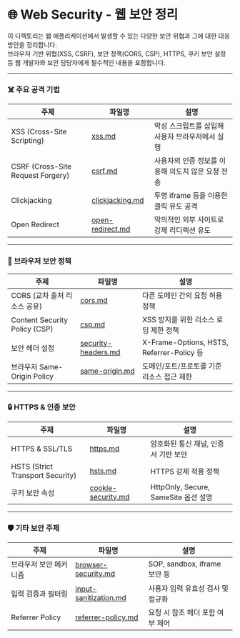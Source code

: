 # 🌐 Web Security - 웹 보안 정리

이 디렉토리는 웹 애플리케이션에서 발생할 수 있는 다양한 보안 위협과 그에 대한 대응 방안을 정리합니다.  
브라우저 기반 위협(XSS, CSRF), 보안 정책(CORS, CSP), HTTPS, 쿠키 보안 설정 등 웹 개발자와 보안 담당자에게 필수적인 내용을 포함합니다.

---

### ☠️ 주요 공격 기법
| 주제 | 파일명 | 설명 |
|------|--------|------|
| XSS (Cross-Site Scripting) | [xss.md](./notes/xss.md) | 악성 스크립트를 삽입해 사용자 브라우저에서 실행 |
| CSRF (Cross-Site Request Forgery) | [csrf.md](./notes/csrf.md) | 사용자의 인증 정보를 이용해 의도치 않은 요청 전송 |
| Clickjacking | [clickjacking.md](./notes/clickjacking.md) | 투명 iframe 등을 이용한 클릭 유도 공격 |
| Open Redirect | [open-redirect.md](./notes/open-redirect.md) | 악의적인 외부 사이트로 강제 리디렉션 유도 |

---

### 🔐 브라우저 보안 정책
| 주제 | 파일명 | 설명 |
|------|--------|------|
| CORS (교차 출처 리소스 공유) | [cors.md](./notes/cors.md) | 다른 도메인 간의 요청 허용 정책 |
| Content Security Policy (CSP) | [csp.md](./notes/csp.md) | XSS 방지를 위한 리소스 로딩 제한 정책 |
| 보안 헤더 설정 | [security-headers.md](./snotes/ecurity-headers.md) | X-Frame-Options, HSTS, Referrer-Policy 등 |
| 브라우저 Same-Origin Policy | [same-origin.md](./notes/same-origin.md) | 도메인/포트/프로토콜 기준 리소스 접근 제한 |

---

### 🔒 HTTPS & 인증 보안
| 주제 | 파일명 | 설명 |
|------|--------|------|
| HTTPS & SSL/TLS | [https.md](./notes/https.md) | 암호화된 통신 채널, 인증서 기반 보안 |
| HSTS (Strict Transport Security) | [hsts.md](./notes/hsts.md) | HTTPS 강제 적용 정책 |
| 쿠키 보안 속성 | [cookie-security.md](./notes/cookie-security.md) | HttpOnly, Secure, SameSite 옵션 설명 |

---

### 🛡️ 기타 보안 주제
| 주제 | 파일명 | 설명 |
|------|--------|------|
| 브라우저 보안 메커니즘 | [browser-security.md](./notes/browser-security.md) | SOP, sandbox, iframe 보안 등 |
| 입력 검증과 필터링 | [input-sanitization.md](./notes/input-sanitization.md) | 사용자 입력 유효성 검사 및 정규화 |
| Referrer Policy | [referrer-policy.md](./notes/referrer-policy.md) | 요청 시 참조 헤더 포함 여부 제어 |

